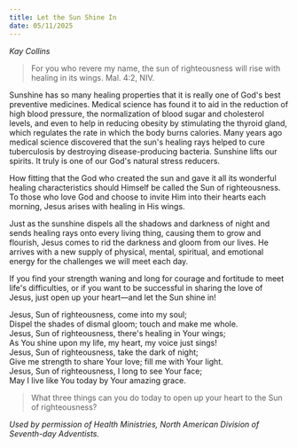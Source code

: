 ```yaml
---
title: Let the Sun Shine In
date: 05/11/2025
---
```


_Kay Collins_

> <p></p>
> For you who revere my name, the sun of righteousness will rise with healing in its wings. Mal. 4:2, NIV.

Sunshine has so many healing properties that it is really one of God's best preventive medicines. Medical science has found it to aid in the reduction of high blood pressure, the normalization of blood sugar and cholesterol levels, and even to help in reducing obesity by stimulating the thyroid gland, which regulates the rate in which the body burns calories. Many years ago medical science discovered that the sun's healing rays helped to cure tuberculosis by destroying disease-producing bacteria. Sunshine lifts our spirits. It truly is one of our God's natural stress reducers.

How fitting that the God who created the sun and gave it all its wonderful healing characteristics should Himself be called the Sun of righteousness. To those who love God and choose to invite Him into their hearts each morning, Jesus arises with healing in His wings.

Just as the sunshine dispels all the shadows and darkness of night and sends healing rays onto every living thing, causing them to grow and flourish, Jesus comes to rid the darkness and gloom from our lives. He arrives with a new supply of physical, mental, spiritual, and emotional energy for the challenges we will meet each day.

If you find your strength waning and long for courage and fortitude to meet life's difficulties, or if you want to be successful in sharing the love of Jesus, just open up your heart—and let the Sun shine in!

Jesus, Sun of righteousness, come into my soul;\
Dispel the shades of dismal gloom; touch and make me whole.\
Jesus, Sun of righteousness, there's healing in Your wings;\
As You shine upon my life, my heart, my voice just sings!\
Jesus, Sun of righteousness, take the dark of night;\
Give me strength to share Your love; fill me with Your light.\
Jesus, Sun of righteousness, I long to see Your face;\
May I live like You today by Your amazing grace.

> <callout></callout>
> What three things can you do today to open up your heart to the Sun of righteousness?

_Used by permission of Health Ministries, North American Division of Seventh-day Adventists._